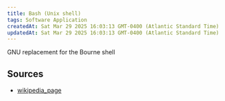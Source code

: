 ```yaml
---
title: Bash (Unix shell)
tags: Software Application
createdAt: Sat Mar 29 2025 16:03:13 GMT-0400 (Atlantic Standard Time)
updatedAt: Sat Mar 29 2025 16:03:13 GMT-0400 (Atlantic Standard Time)
---
```



GNU replacement for the Bourne shell



## Sources
- [wikipedia_page](https://en.wikipedia.org/wiki/Bash_(Unix_shell))
